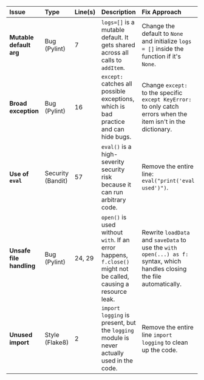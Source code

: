| Issue | Type | Line(s) | Description | Fix Approach |
| :--- | :--- | :--- | :--- | :--- |
| **Mutable default arg** | Bug (Pylint) | 7 | `logs=[]` is a mutable default. It gets shared across all calls to `addItem`. | Change the default to `None` and initialize `logs = []` inside the function if it's `None`. |
| **Broad exception** | Bug (Pylint) | 16 | `except:` catches all possible exceptions, which is bad practice and can hide bugs. | Change `except:` to the specific `except KeyError:` to only catch errors when the item isn't in the dictionary. |
| **Use of `eval`** | Security (Bandit) | 57 | `eval()` is a high-severity security risk because it can run arbitrary code. | Remove the entire line: `eval("print('eval used')")`. |
| **Unsafe file handling** | Bug (Pylint) | 24, 29 | `open()` is used without `with`. If an error happens, `f.close()` might not be called, causing a resource leak. | Rewrite `loadData` and `saveData` to use the `with open(...) as f:` syntax, which handles closing the file automatically. |
| **Unused import** | Style (Flake8) | 2 | `import logging` is present, but the `logging` module is never actually used in the code. | Remove the entire line `import logging` to clean up the code. |